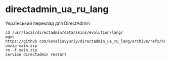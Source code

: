 # directadmin_ua_ru_lang
Український переклад для DirectAdmin
```
cd /usr/local/directadmin/data/skins/evolution/lang/  
wget https://github.com/kovaliovyuriy/directadmin_ua_ru_lang/archive/refs/heads/main.zip  
unzip main.zip  
rm -f main.zip  
service directadmin restart  
```
